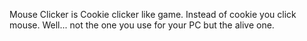 Mouse Clicker is Cookie clicker like game. Instead of cookie you click mouse. 
Well... not the one you use for your PC but the alive one.